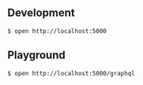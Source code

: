 ## Development
```
$ open http://localhost:5000
```

## Playground

```
$ open http://localhost:5000/graphql
```